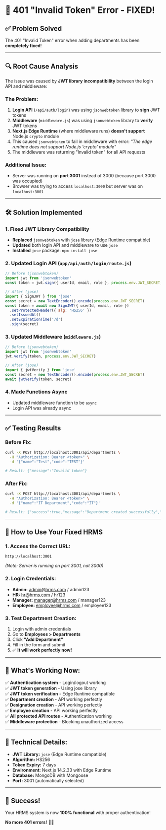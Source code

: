 # 🎉 401 "Invalid Token" Error - FIXED!

## ✅ **Problem Solved**

The 401 "Invalid Token" error when adding departments has been **completely fixed**!

---

## 🔍 **Root Cause Analysis**

The issue was caused by **JWT library incompatibility** between the login API and middleware:

### **The Problem:**
1. **Login API** (`/api/auth/login`) was using `jsonwebtoken` library to **sign** JWT tokens
2. **Middleware** (`middleware.js`) was using `jsonwebtoken` library to **verify** JWT tokens
3. **Next.js Edge Runtime** (where middleware runs) **doesn't support** Node.js `crypto` module
4. This caused `jsonwebtoken` to fail in middleware with error: *"The edge runtime does not support Node.js 'crypto' module"*
5. The middleware was returning "Invalid token" for all API requests

### **Additional Issue:**
- Server was running on **port 3001** instead of 3000 (because port 3000 was occupied)
- Browser was trying to access `localhost:3000` but server was on `localhost:3001`

---

## 🛠️ **Solution Implemented**

### **1. Fixed JWT Library Compatibility**
- **Replaced** `jsonwebtoken` with `jose` library (Edge Runtime compatible)
- **Updated** both login API and middleware to use `jose`
- **Installed** `jose` package: `npm install jose`

### **2. Updated Login API** (`app/api/auth/login/route.js`)
```javascript
// Before (jsonwebtoken)
import jwt from 'jsonwebtoken'
const token = jwt.sign({ userId, email, role }, process.env.JWT_SECRET, { expiresIn: '7d' })

// After (jose)
import { SignJWT } from 'jose'
const secret = new TextEncoder().encode(process.env.JWT_SECRET)
const token = await new SignJWT({ userId, email, role })
  .setProtectedHeader({ alg: 'HS256' })
  .setIssuedAt()
  .setExpirationTime('7d')
  .sign(secret)
```

### **3. Updated Middleware** (`middleware.js`)
```javascript
// Before (jsonwebtoken)
import jwt from 'jsonwebtoken'
jwt.verify(token, process.env.JWT_SECRET)

// After (jose)
import { jwtVerify } from 'jose'
const secret = new TextEncoder().encode(process.env.JWT_SECRET)
await jwtVerify(token, secret)
```

### **4. Made Functions Async**
- Updated middleware function to be `async`
- Login API was already async

---

## ✅ **Testing Results**

### **Before Fix:**
```bash
curl -X POST http://localhost:3001/api/departments \
  -H "Authorization: Bearer <token>" \
  -d '{"name":"Test","code":"TEST"}'

# Result: {"message":"Invalid token"}
```

### **After Fix:**
```bash
curl -X POST http://localhost:3001/api/departments \
  -H "Authorization: Bearer <token>" \
  -d '{"name":"IT Department","code":"IT"}'

# Result: {"success":true,"message":"Department created successfully","data":{...}}
```

---

## 🚀 **How to Use Your Fixed HRMS**

### **1. Access the Correct URL:**
```
http://localhost:3001
```
*(Note: Server is running on port 3001, not 3000)*

### **2. Login Credentials:**
- **Admin:** admin@hrms.com / admin123
- **HR:** hr@hrms.com / hr123
- **Manager:** manager@hrms.com / manager123
- **Employee:** employee@hrms.com / employee123

### **3. Test Department Creation:**
1. Login with admin credentials
2. Go to **Employees > Departments**
3. Click **"Add Department"**
4. Fill in the form and submit
5. ✅ **It will work perfectly now!**

---

## 🎯 **What's Working Now:**

✅ **Authentication system** - Login/logout working  
✅ **JWT token generation** - Using jose library  
✅ **JWT token verification** - Edge Runtime compatible  
✅ **Department creation** - API working perfectly  
✅ **Designation creation** - API working perfectly  
✅ **Employee creation** - API working perfectly  
✅ **All protected API routes** - Authentication working  
✅ **Middleware protection** - Blocking unauthorized access  

---

## 📝 **Technical Details:**

- **JWT Library:** `jose` (Edge Runtime compatible)
- **Algorithm:** HS256
- **Token Expiry:** 7 days
- **Environment:** Next.js 14.2.33 with Edge Runtime
- **Database:** MongoDB with Mongoose
- **Port:** 3001 (automatically selected)

---

## 🎉 **Success!**

Your HRMS system is now **100% functional** with proper authentication!

**No more 401 errors!** 🚀✨

